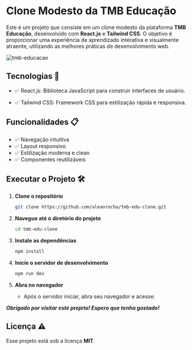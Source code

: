 # Clone Modesto da TMB Educação

Este é um projeto que consiste em um clone modesto da plataforma **TMB Educação**, desenvolvido com **React.js** e **Tailwind CSS**. O objetivo é proporcionar uma experiência de aprendizado interativa e visualmente atraente, utilizando as melhores práticas de desenvolvimento web.

![tmb-educacao](https://github.com/user-attachments/assets/5c70551a-6782-4af9-8462-72d3545a9cd5)

## Tecnologias 🚀

- ✅ React.js: Biblioteca JavaScript para construir interfaces de usuário.

- ✅ Tailwind CSS: Framework CSS para estilização rápida e responsiva.

## Funcionalidades 📋

- ✅ Navegação intuitiva
- ✅ Layout responsivo
- ✅ Estilização moderna e clean
- ✅ Componentes reutilizáveis

## Executar o Projeto 🛠️

1. **Clone o repositório**
     ```bash
     git clone https://github.com/aleanrocha/tmb-edu-clone.git
     ```

2. **Navegue até o diretório do projeto**
     ```bash
     cd tmb-edu-clone
     ```

3. **Instale as dependências**
     ```bash
     npm install
     ```

4. **Inicie o servidor de desenvolvimento**
     ```bash
     npm run dev
     ```

5. **Abra no navegador**
   - Após o servidor iniciar, abra seu navegador e acesse: 

***Obrigado por visitar este projeto! Espero que tenha gostado!***

## Licença ⚠️

Esse projeto está sob a licença **MIT**.

